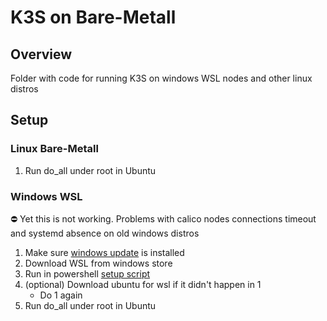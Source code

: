 # K3S on Bare-Metall

## Overview

Folder with code for running K3S on windows WSL nodes and other linux distros

## Setup

### Linux Bare-Metall

1. Run do_all under root in Ubuntu

### Windows WSL

:no_entry: Yet this is not working. Problems with calico nodes connections timeout and systemd absence on old windows distros

1. Make sure [windows update](https://www.catalog.update.microsoft.com/Search.aspx?q=KB5020030) is installed
2. Download WSL from windows store
3. Run in powershell [setup script](./setup.ps1)
4. (optional) Download ubuntu for wsl if it didn't happen in 1
    - Do 1 again
5. Run do_all under root in Ubuntu
